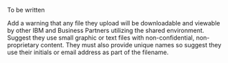 To be written


Add a warning that any file they upload will be downloadable and viewable by other IBM and Business Partners utilizing the shared environment.  Suggest they use small graphic or text files with non-confidential, non-proprietary content. They must also provide unique names so suggest they use their initials or email address as part of the filename.
